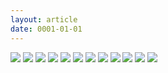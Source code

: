 ```yaml
---
layout: article
date: 0001-01-01
---
```


![](https://cdn.lewd.host/zF8ji0xT.png)
![](https://cdn.lewd.host/zgdccSlW.png)
![](https://cdn.lewd.host/fe6cAHhE.jpg)
![](https://cdn.lewd.host/0GvBiPcK.jpg)
![](https://cdn.lewd.host/qqOkvoO4.jpg)
![](https://cdn.lewd.host/MguIxkVN.jpg)
![](https://cdn.lewd.host/kKMW1ySs.jpg)
![](https://cdn.lewd.host/YUPGLNla.jpg)
![](https://cdn.lewd.host/yiGedNic.jpg)
![](https://cdn.lewd.host/iZvL6VVt.jpg)
![](https://cdn.lewd.host/EBdQx96L.jpg)
![](https://cdn.lewd.host/29niZ9Tw.jpg)